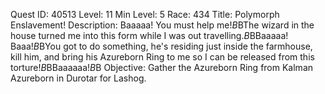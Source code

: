 Quest ID: 40513
Level: 11
Min Level: 5
Race: 434
Title: Polymorph Enslavement!
Description: Baaaaa! You must help me!$B$BThe wizard in the house turned me into this form while I was out travelling.$B$BBaaaaa! Baaa!$B$BYou got to do something, he's residing just inside the farmhouse, kill him, and bring his Azureborn Ring to me so I can be released from this torture!$B$BBaaaaaa!$B$B<The sheep looks at you with pleading eyes.>
Objective: Gather the Azureborn Ring from Kalman Azureborn in Durotar for Lashog.
